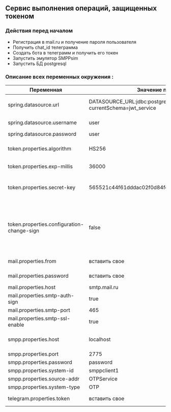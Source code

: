 ## Сервис выполнения операций, защищенных токеном

### Действия перед началом
* Регистрация в mail.ru и получение пароля пользователя
* Получить chat_id телеграмма
* Создать бота в телеграмм и получить его токен
* Запустить эмулятор SMPPsim
* Запустить БД postgresql

### Описание всех переменных окружения :

| Переменная                                 | Значение переменной (по-умолчанию)                                             | Описание                                                                                   |
|--------------------------------------------|--------------------------------------------------------------------------------|--------------------------------------------------------------------------------------------|
| spring.datasource.url                      | DATASOURCE_URL:jdbc:postgresql://localhost:5432/test?currentSchema=jwt_service | Строка подключения к БД                                                                    |
| spring.datasource.username                 | user                                                                           | Пользователь БД                                                                            |
| spring.datasource.password                 | user                                                                           | Пароль БД                                                                                  |
| token.properties.algorithm                 | HS256                                                                          | алгоритм кодирования токена                                                                |
| token.properties.exp-millis                | 36000                                                                          | время жизни токена                                                                         |
| token.properties.secret-key                | 565521c44f61dddac02f0d84fd9659ad987193dc8783d8cdf9d95a55ad302b2d               | секретный ключ генерации токена                                                            |
| token.properties.configuration-change-sign | false                                                                          | Требуется ли при каждом запуске сервиса уситанавливать конфигурацию из настроек приложения |
| mail.properties.from                       | вставить свое                                                                  | почтовый адрес mail.ru                                                                     |
| mail.properties.password                   | вставить свое                                                                  | пароль от почты                                                                            |
| mail.properties.host                       | smtp.mail.ru                                                                   |                                                                                            |
| mail.properties.smtp-auth-sign             | true                                                                           |                                                                                            |
| mail.properties.smtp-port                  | 465                                                                            |                                                                                            |
| mail.properties.smtp-ssl-enable            | true                                                                           |                                                                                            |
| smpp.properties.host                       | localhost                                                                      | Настройки SMPP эмулятора                                                                   |
| smpp.properties.port                       | 2775                                                                           |                                                                                            |
| smpp.properties.password                   | password                                                                       |                                                                                            |
| smpp.properties.system-id                  | smppclient1                                                                    |                                                                                            |
| smpp.properties.source-addr                | OTPService                                                                     |                                                                                            |
| smpp.properties.system-type                | OTP                                                                            |                                                                                            |
| telegram.properties.token                  | вставить свое                                                                  | токен бота телеграмм                                                                       |
